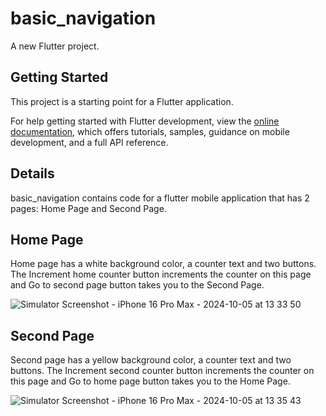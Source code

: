 # basic_navigation

A new Flutter project.

## Getting Started

This project is a starting point for a Flutter application.

For help getting started with Flutter development, view the
[online documentation](https://docs.flutter.dev/), which offers tutorials,
samples, guidance on mobile development, and a full API reference.

## Details

basic_navigation contains code for a flutter mobile application that has 2 pages: Home Page and Second Page.

## Home Page

Home page has a white background color, a counter text and two buttons. The Increment home counter button increments the counter on this page and Go to second page button takes you to the Second Page.


![Simulator Screenshot - iPhone 16 Pro Max - 2024-10-05 at 13 33 50](https://github.com/user-attachments/assets/81b3e215-e8d4-487d-9146-c218f9f6ade1)

## Second Page

Second page has a yellow background color, a counter text and two buttons. The Increment second counter button increments the counter on this page and Go to home page button takes you to the Home Page.

![Simulator Screenshot - iPhone 16 Pro Max - 2024-10-05 at 13 35 43](https://github.com/user-attachments/assets/34dd3abe-12d2-4432-a0f1-c0c399aea940)


